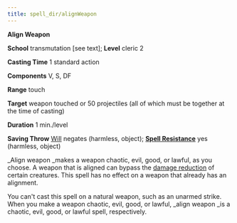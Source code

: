 ```yaml
---
title: spell_dir/alignWeapon
---
```

 **Align Weapon**

**School** transmutation [see text]; **Level** cleric 2

**Casting Time** 1 standard action

**Components** V, S, DF

**Range** touch

**Target** weapon touched or 50 projectiles (all of which must be together at the time of casting)

**Duration** 1 min./level

**Saving Throw** [Will](../combat#_will) negates (harmless, object); **[Spell Resistance](../glossary#_spell-resistance)** yes (harmless, object)

_Align weapon _makes a weapon chaotic, evil, good, or lawful, as you choose. A weapon that is aligned can bypass the [damage reduction](../glossary#_damage-reduction) of certain creatures. This spell has no effect on a weapon that already has an alignment.

You can't cast this spell on a natural weapon, such as an unarmed strike. When you make a weapon chaotic, evil, good, or lawful, _align weapon _is a chaotic, evil, good, or lawful spell, respectively.

